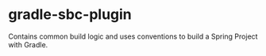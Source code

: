 # gradle-sbc-plugin
Contains common build logic and uses conventions to build a Spring Project with Gradle.
